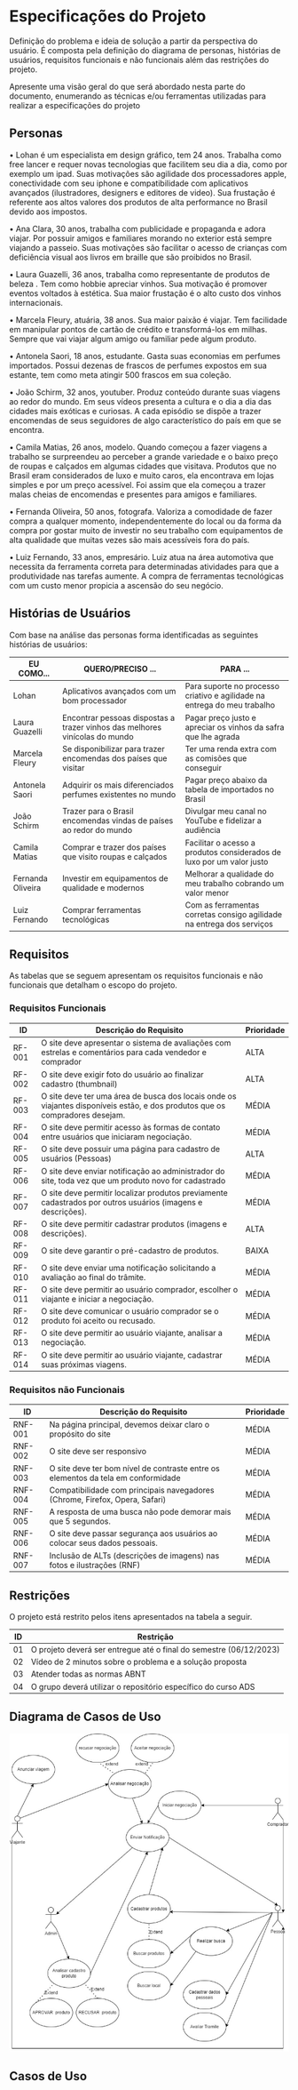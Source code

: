 # Especificações do Projeto

Definição do problema e ideia de solução a partir da perspectiva do usuário. É composta pela definição do  diagrama de personas, histórias de usuários, requisitos funcionais e não funcionais além das restrições do projeto.

Apresente uma visão geral do que será abordado nesta parte do documento, enumerando as técnicas e/ou ferramentas utilizadas para realizar a especificações do projeto

## Personas

•	Lohan é um especialista em design gráfico, tem 24 anos. Trabalha como free lancer e requer novas tecnologias que facilitem seu dia a dia, como por exemplo um ipad. Suas motivações são agilidade dos processadores apple, conectividade com seu iphone e compatibilidade com aplicativos avançados (ilustradores, designers e editores de video). Sua frustação é referente aos altos valores dos produtos de alta performance no Brasil devido aos impostos.

•	Ana Clara, 30 anos, trabalha com publicidade e propaganda e adora viajar. Por possuir amigos e familiares morando no exterior está sempre viajando a passeio. Suas motivações são facilitar o acesso de crianças com deficiência visual aos livros em braille que são proibidos no Brasil.

•	Laura Guazelli, 36 anos, trabalha como representante de produtos de beleza . Tem como hobbie apreciar vinhos. Sua motivação é promover eventos voltados à estética. Sua maior frustação é o alto custo dos vinhos internacionais.

•	Marcela Fleury, atuária, 38 anos. Sua maior paixão é viajar. Tem facilidade em manipular pontos de cartão de crédito e transformá-los em milhas. Sempre que vai viajar algum amigo ou familiar pede algum produto.

•	Antonela Saori, 18 anos, estudante. Gasta suas economias em perfumes importados. Possui dezenas de frascos de perfumes expostos em sua estante, tem como meta atingir 500 frascos em sua coleção.

•	João Schirm, 32 anos, youtuber. Produz conteúdo durante suas viagens ao redor do mundo. Em seus vídeos presenta a cultura e o dia a dia das cidades mais exóticas e curiosas. A cada episódio se dispõe a trazer encomendas de seus seguidores de algo característico do país em que se encontra.

•	Camila Matias, 26 anos, modelo. Quando começou a fazer viagens a trabalho se surpreendeu ao perceber a grande variedade e o baixo preço de roupas e calçados em algumas cidades que visitava. Produtos que no Brasil eram considerados de luxo e muito caros, ela encontrava em lojas simples e por um preço acessível. Foi assim que ela começou a trazer malas cheias de encomendas e presentes para amigos e familiares.

•	Fernanda Oliveira, 50 anos, fotografa. Valoriza a comodidade de fazer compra a qualquer momento, independentemente do local ou da forma da compra por gostar muito de investir no seu trabalho com equipamentos de alta qualidade que muitas vezes são mais acessíveis fora do país.

•	Luiz Fernando, 33 anos, empresário. Luiz atua na área automotiva que necessita da ferramenta correta para determinadas atividades para que a produtividade nas tarefas aumente. A compra de ferramentas tecnológicas com um custo menor propicia a ascensão do seu negócio.

## Histórias de Usuários

Com base na análise das personas forma identificadas as seguintes histórias de usuários:

|EU COMO...          | QUERO/PRECISO ...                  |PARA ...                                |
|--------------------|------------------------------------|----------------------------------------|
|Lohan | Aplicativos avançados com um bom processador | Para suporte no processo criativo e agilidade na entrega do meu trabalho |
|Laura Guazelli | Encontrar pessoas dispostas a trazer vinhos das melhores vinícolas do mundo | Pagar preço justo e apreciar os vinhos da safra que lhe agrada |
|Marcela Fleury | Se disponibilizar para trazer encomendas dos países que visitar | Ter uma renda extra com as comisões que conseguir |
|Antonela Saori | Adquirir os mais diferenciados perfumes existentes no mundo | Pagar preço abaixo da tabela de importados no Brasil |
|João Schirm | Trazer para o Brasil encomendas vindas de países ao redor do mundo | Divulgar meu canal no YouTube e fidelizar a audiência |
|Camila Matias | Comprar e trazer dos países que visito roupas e calçados | Facilitar o acesso a produtos considerados de luxo por um valor justo |
|Fernanda Oliveira | Investir em equipamentos de qualidade e modernos | Melhorar a qualidade do meu trabalho cobrando um valor menor |
|Luiz Fernando | Comprar ferramentas tecnológicas | Com as ferramentas corretas consigo agilidade na entrega dos serviços |

## Requisitos

As tabelas que se seguem apresentam os requisitos funcionais e não funcionais que detalham o escopo do projeto.

### Requisitos Funcionais

|ID    | Descrição do Requisito  | Prioridade |
|------|-----------------------------------------|----|
|RF-001| O site deve apresentar o sistema de avaliações com estrelas e comentários para cada vendedor e comprador | ALTA | 
|RF-002| O site deve exigir foto do usuário ao finalizar cadastro (thumbnail) | ALTA |
|RF-003| O site deve ter uma área de busca dos locais onde os viajantes disponíveis estão, e dos produtos que os compradores desejam. | MÉDIA |
|RF-004|	O site deve permitir acesso às formas de contato entre usuários que iniciaram negociação.	| MÉDIA |
|RF-005|	O site deve possuir uma página para cadastro de usuários (Pessoas) | ALTA |
|RF-006|	O site deve enviar notificação ao administrador do site, toda vez que um produto novo for cadastrado	| MÉDIA |
|RF-007|	O site deve permitir localizar produtos previamente cadastrados por outros usuários (imagens e descrições). |	MÉDIA |
|RF-008|	O site deve permitir cadastrar produtos (imagens e descrições).	| ALTA |
|RF-009|	O site deve garantir o pré-cadastro de produtos.	| BAIXA |
|RF-010|	O site deve enviar uma notificação solicitando a avaliação ao final do trâmite.	| MÉDIA |
|RF-011|	O site deve permitir ao usuário comprador, escolher o viajante e iniciar a negociação.	| MÉDIA |
|RF-012|	O site deve comunicar o usuário comprador se o produto foi aceito ou recusado.	| MÉDIA |
|RF-013|	O site deve permitir ao usuário viajante, analisar a negociação.	| MÉDIA |
|RF-014|	O site deve permitir ao usuário viajante, cadastrar suas próximas viagens.	| MÉDIA |

### Requisitos não Funcionais

|ID     | Descrição do Requisito  |Prioridade |
|-------|-------------------------|----|
|RNF-001|	Na página principal, devemos deixar claro o propósito do site |	MÉDIA |
|RNF-002|	O site deve ser responsivo |	MÉDIA |
|RNF-003|	O site deve ter bom nível de contraste entre os elementos da tela em conformidade |	MÉDIA |
|RNF-004|	Compatibilidade com principais navegadores (Chrome, Firefox, Opera, Safari) |	MÉDIA |
|RNF-005|	A resposta de uma busca não pode demorar mais que 5 segundos. |	MÉDIA |
|RNF-006|	O site deve passar segurança aos usuários ao colocar seus dados pessoais. |	MÉDIA |
|RNF-007|	Inclusão de ALTs (descrições de imagens) nas fotos e ilustrações (RNF) |	MÉDIA |



## Restrições

O projeto está restrito pelos itens apresentados na tabela a seguir.

|ID| Restrição                                             |
|--|-------------------------------------------------------|
|01| O projeto deverá ser entregue até o final do semestre (06/12/2023) |
|02| Vídeo de 2 minutos sobre o problema e a solução proposta |
|03| Atender todas as normas ABNT |
|04| O grupo deverá utilizar o repositório específico do curso ADS |


## Diagrama de Casos de Uso

![Casos de Uso Muamba](img/diagrama_casos_de_uso_muamba.jpg)  

## Casos de Uso

